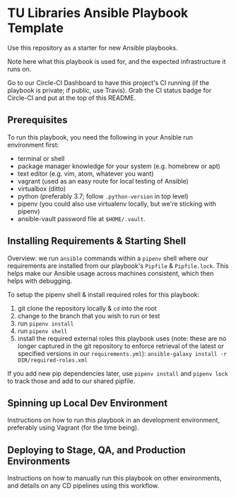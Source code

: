 # TU Libraries Ansible Playbook Template

Use this repository as a starter for new Ansible playbooks.

Note here what this playbook is used for, and the expected infrastructure it runs on.

Go to our Circle-CI Dashboard to have this project's CI running (if the playbook is private; if public, use Travis). Grab the CI status badge for Circle-CI and put at the top of this README.

## Prerequisites

To run this playbook, you need the following in your Ansible run environment first:
- terminal or shell
- package manager knowledge for your system (e.g. homebrew or apt)
- text editor (e.g. vim, atom, whatever you want)
- vagrant (used as an easy route for local testing of Ansible)
- virtualbox (ditto)
- python (preferably 3.7; follow `.python-version` in top level)
- pipenv (you could also use virtualenv locally, but we're sticking with pipenv)
- ansible-vault password file at `$HOME/.vault`.

## Installing Requirements & Starting Shell

Overview: we run `ansible` commands within a `pipenv` shell where our requirements are installed from our playbook's `Pipfile` & `Pipfile.lock`. This helps make our Ansible usage across machines consistent, which then helps with debugging.

To setup the pipenv shell & install required roles for this playbook:
1. git clone the repository locally & `cd` into the root
2. change to the branch that you wish to run or test
3. run `pipenv install`
4. run `pipenv shell`
5. install the required external roles this playbook uses (note: these are no longer captured in the git repository to enforce retrieval of the latest or specified versions in our `requirements.yml`): `ansible-galaxy install -r DIR/required-roles.xml`

If you add new pip dependencies later, use `pipenv install` and `pipenv lock` to track those and add to our shared pipfile.

## Spinning up Local Dev Environment

Instructions on how to run this playbook in an development environment, preferably using Vagrant (for the time being).

## Deploying to Stage, QA, and Production Environments

Instructions on how to manually run this playbook on other environments, and details on any CD pipelines using this workflow.